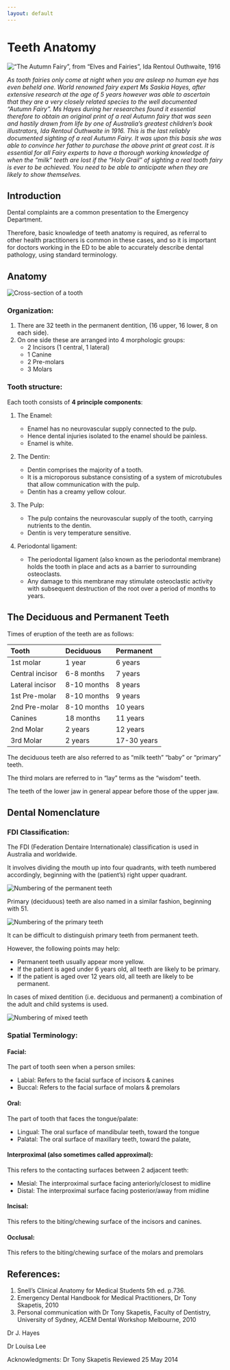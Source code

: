 ```yaml
---
layout: default
---
```

# Teeth Anatomy

![“The Autumn Fairy”, from “Elves and Fairies”, Ida Rentoul Outhwaite, 1916](/assets/dental/fairy.jpeg)

_As tooth fairies only come at night when you are asleep no human eye has even beheld one. World renowned fairy expert Ms Saskia Hayes, after extensive research at the age of 5 years however was able to ascertain that they are a very closely related species to the well documented “Autumn Fairy”. Ms Hayes during her researches found it essential therefore to obtain an original print of a real Autumn fairy that was seen and hastily drawn from life by one of Australia’s greatest children’s book illustrators, Ida Rentoul Outhwaite in 1916. This is the last reliably documented sighting of a real Autumn Fairy. It was upon this basis she was able to convince her father to purchase the above print at great cost. It is essential for all Fairy experts to have a thorough working knowledge of when the “milk” teeth are lost if the “Holy Grail” of sighting a real tooth fairy is ever to be achieved. You need to be able to anticipate when they are likely to show themselves._ 

## Introduction

Dental complaints are a common presentation to the Emergency Department. 

Therefore, basic knowledge of teeth anatomy is required, as referral to other health practitioners is common in these cases, and so it is important for doctors working in the ED to be able to accurately describe dental pathology, using standard terminology.

## Anatomy

![Cross-section of a tooth](../assets/dental/tooth-anatomy.png)

### Organization:

1.  There are 32 teeth in the permanent dentition, (16 upper, 16 lower, 8 on each side).
2.  On one side these are arranged into 4 morphologic groups:
    - 2 Incisors (1 central, 1 lateral)
    - 1 Canine
    - 2 Pre-molars
    - 3 Molars 

### Tooth structure:

Each tooth consists of **4 principle components**:

1.  The Enamel:
    - Enamel has no neurovascular supply connected to the pulp. 
    - Hence dental injuries isolated to the enamel should be painless.
    - Enamel is white. 
    
2.  The Dentin:
    - Dentin comprises the majority of a tooth.
    - It is a microporous substance consisting of a system of microtubules that allow communication with the pulp.
    - Dentin has a creamy yellow colour.

3.  The Pulp:
    - The pulp contains the neurovascular supply of the tooth, carrying nutrients to the dentin. 
    - Dentin is very temperature sensitive.

5.  Periodontal ligament:
    - The periodontal ligament (also known as the periodontal membrane) holds the tooth in place and acts as a barrier to surrounding osteoclasts. 
    - Any damage to this membrane may stimulate osteoclastic activity with 	subsequent destruction of the root over a period of months to years.

## The Deciduous and Permanent Teeth

Times of eruption of the teeth are as follows:

| Tooth             | Deciduous	    | Permanent     |
|:------------------|:--------------|:--------------|
| 1st molar         | 1 year        | 6 years       |
| Central incisor   | 6-8 months    | 7 years       |
| Lateral incisor   | 8-10 months   | 8 years       |
| 1st Pre-molar     | 8-10 months   | 9 years       |
| 2nd Pre-molar     | 8-10 months   | 10 years      |
| Canines           | 18 months     | 11 years      |
| 2nd Molar         | 2 years       | 12 years      |
| 3rd Molar         | 2 years       | 17-30 years   |


The deciduous teeth are also referred to as “milk teeth” “baby” or “primary” teeth.

The third molars are referred to in “lay” terms as the “wisdom” teeth. 

The teeth of the lower jaw in general appear before those of the upper jaw.

## Dental Nomenclature

### FDI Classification:

The FDI (Federation Dentaire Internationale) classification is used in Australia and worldwide. 

It involves dividing the mouth up into four quadrants, with teeth numbered accordingly, beginning with the (patient’s) right upper quadrant.

![Numbering of the permanent teeth](../assets/dental/teeth-numbering-permanent.png)

Primary (deciduous) teeth are also named in a similar fashion, beginning with 51.

![Numbering of the primary teeth](../assets/dental/teeth-numbering-primary.png)

It can be difficult to distinguish primary teeth from permanent teeth. 

However, the following points may help:
- Permanent teeth usually appear more yellow.
- If the patient is aged under 6 years old, all teeth are likely to be primary.
- If the patient is aged over 12 years old, all teeth are likely to be permanent.

In cases of mixed dentition (i.e. deciduous and permanent) a combination of the adult and child systems is used.

![Numbering of mixed teeth](../assets/dental/teeth-numbering-mixed.png)

### Spatial Terminology:

#### Facial:
The part of tooth seen when a person smiles:
- Labial: Refers to the facial surface of incisors & canines
- Buccal: Refers to the facial surface of molars & premolars

#### Oral:
The part of tooth that faces the tongue/palate:
- Lingual: The oral surface of mandibular teeth, toward the tongue
- Palatal: The oral surface of maxillary teeth, toward the palate, 

#### Interproximal (also sometimes called approximal):
This refers to the contacting surfaces between 2 adjacent teeth:
- Mesial: The interproximal surface facing anteriorly/closest to midline
- Distal: The interproximal surface facing posterior/away from midline

#### Incisal:
This refers to the biting/chewing surface of the incisors and canines.

#### Occlusal:
This refers to the biting/chewing surface of the molars and premolars

## References:

1.	Snell’s Clinical Anatomy for Medical Students 5th ed. p.736.
2.	Emergency Dental Handbook for Medical Practitioners, Dr Tony Skapetis, 2010
3.	Personal communication with Dr Tony Skapetis, Faculty of Dentistry, University of Sydney, ACEM Dental Workshop Melbourne, 2010  

Dr J. Hayes

Dr Louisa Lee

Acknowledgments:
Dr Tony Skapetis
Reviewed 25 May 2014












